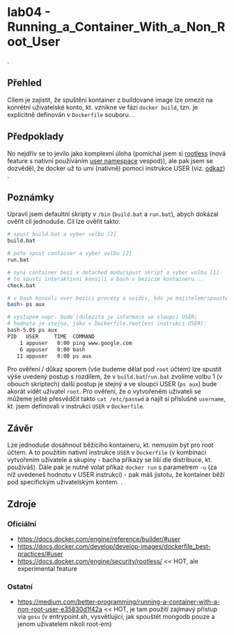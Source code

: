 # lab04 - Running_a_Container_With_a_Non_Root_User
.
## Přehled
Cílem je zajistit, že spuštění kontainer z buildované image lze omezit na konrétní uživatelské konto, kt. vznikne ve fázi `docker build`, tzn. je explicitně definován v `Dockerfile` souboru.
.
## Předpoklady
No nejdřív se to jevilo jako komplexní úloha (pomíchal jsem si [rootless](https://docs.docker.com/engine/security/rootless/) (nová feature s nativní používáním [user namespace](https://docs.docker.com/engine/security/userns-remap/) vespod)), ale pak jsem se dozvěděl, že docker už to umí (nativně) pomocí instrukce USER (viz. [odkaz](https://docs.docker.com/engine/reference/builder/#user))
.
## Poznámky
Upravil jsem defaultní skripty v `/bin` (`build.bat` a `run.bat`), abych dokázal ověřit cíl jednoduše. Cíl lze ověřit takto:

```bash
# spust build.bat a vyber volbu [2]
build.bat

# pote spust container a vyber volbu [2]
run.bat

# nyni container bezi v detached modu/spust skript a vyber volbu [1]
# to spusti interaktivni konsili a bash v bezicim kontaineru...
check.bat

# v bash konsoli over bezici procesy a uvidis, kdo je majitelem/spoustecem procesu
bash> ps aux

# vystupem napr. bude (dulezita je informace ve sloupci USER;
# hodnota je stejna, jako v Dockerfile.rootless instrukci USER):
bash-5.0$ ps aux
PID   USER     TIME  COMMAND
    1 appuser   0:00 ping www.google.com
    6 appuser   0:00 bash
   11 appuser   0:00 ps aux

```

Pro ověření / důkaz sporem (vše budeme dělat pod `root` účtem) lze spustit výše uvedený postup s rozdílem, že v `build.bat`/`run.bat` zvolíme volbu 1 (v obouch skriptech) další postup je stejný a ve sloupci USER (`ps aux`) bude akorát vidět uživatel `root`. Pro ověření, že o vytvořeném uživateli se můžeme ještě přesvědčit takto `cat /etc/passwd` a najít si příslušné `username`, kt. jsem definovali v instrukci `USER` v `Dockerfile`.

## Závěr
Lze jednoduše dosáhnout běžícího kontaineru, kt. nemusím být pro root účtem. A to použítím nativní instrukce `USER` v `Dockerfile` (v kombinaci vytvořením uživatele a skupiny - bacha příkazy se liší dle distribuce, kt. používáš). Dále pak je nutné volat příkaz `docker run` s parametrem `-u` (za níž uvedeneš hodnotu v USER instrukci) - pak máš jistotu, že kontainer běží pod specifickým uživatelským kontem.
.
## Zdroje

### Oficiální
* https://docs.docker.com/engine/reference/builder/#user
* https://docs.docker.com/develop/develop-images/dockerfile_best-practices/#user
* https://docs.docker.com/engine/security/rootless/ << HOT, ale experimental feature

### Ostatní
* https://medium.com/better-programming/running-a-container-with-a-non-root-user-e35830d1f42a << HOT, je tam použití zajímavý přístup via `gosu` (v entrypoint.sh, vysvětlující, jak spouštět mongodb pouze a jenom uživatelem nikoli root-em)
